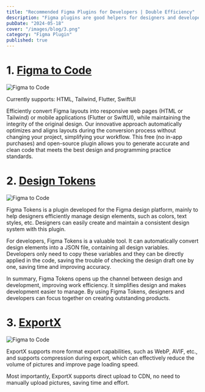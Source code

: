 ```yaml
---
title: "Recommended Figma Plugins for Developers | Double Efficiency"
description: "Figma plugins are good helpers for designers and developers, they can improve work efficiency. This article recommends several commonly used Figma plugins."
pubDate: "2024-05-18"
cover: "/images/blog/3.png"
category: "Figma Plugin"
published: true
---
```


# 1. [Figma to Code](https://www.figma.com/community/plugin/842128343887142055)

![Figma to Code](/images/blog/1.png)

Currently supports: HTML, Tailwind, Flutter, SwiftUI

Efficiently convert Figma layouts into responsive web pages (HTML or Tailwind) or mobile applications (Flutter or SwiftUI), while maintaining the integrity of the original design. Our innovative approach automatically optimizes and aligns layouts during the conversion process without changing your project, simplifying your workflow.
This free (no in-app purchases) and open-source plugin allows you to generate accurate and clean code that meets the best design and programming practice standards.

# 2. [Design Tokens](https://www.figma.com/community/plugin/888356646278934516)

![Figma to Code](/images/blog/2.png)

Figma Tokens is a plugin developed for the Figma design platform, mainly to help designers efficiently manage design elements, such as colors, text styles, etc. Designers can easily create and maintain a consistent design system with this plugin.

For developers, Figma Tokens is a valuable tool. It can automatically convert design elements into a JSON file, containing all design variables. Developers only need to copy these variables and they can be directly applied in the code, saving the trouble of checking the design draft one by one, saving time and improving accuracy.

In summary, Figma Tokens opens up the channel between design and development, improving work efficiency. It simplifies design and makes development easier to manage. By using Figma Tokens, designers and developers can focus together on creating outstanding products.

# 3. [ExportX](https://www.figma.com/community/plugin/1301958586584763919)

![Figma to Code](/images/blog/3.png)

ExportX supports more format export capabilities, such as WebP, AVIF, etc., and supports compression during export, which can effectively reduce the volume of pictures and improve page loading speed.

Most importantly, ExportX supports direct upload to CDN, no need to manually upload pictures, saving time and effort.
